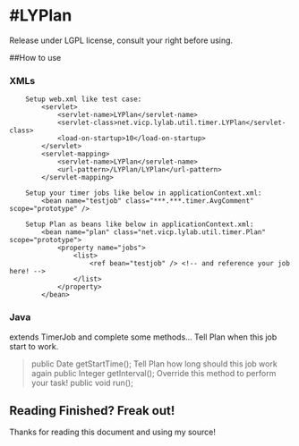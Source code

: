 #LYPlan
=====
Release under LGPL license, consult your right before using.

##How to use

### XMLs

		Setup web.xml like test case:
			<servlet>
				<servlet-name>LYPlan</servlet-name>
				<servlet-class>net.vicp.lylab.util.timer.LYPlan</servlet-class>
				<load-on-startup>10</load-on-startup>
			</servlet>
			<servlet-mapping>
				<servlet-name>LYPlan</servlet-name>
				<url-pattern>/LYPlan/LYPlan</url-pattern>
			</servlet-mapping>
		
		Setup your timer jobs like below in applicationContext.xml:
			<bean name="testjob" class="***.***.timer.AvgComment" scope="prototype" />
		 
		Setup Plan as beans like below in applicationContext.xml:
			<bean name="plan" class="net.vicp.lylab.util.timer.Plan" scope="prototype">
				<property name="jobs">
					<list>
						<ref bean="testjob" /> <!-- and reference your job here! -->
					</list>
				</property>
			</bean>

### Java
extends TimerJob and complete some methods...
Tell Plan when this job start to work.
>public Date getStartTime();
Tell Plan how long should this job work again
>public Integer getInterval();
Override this method to perform your task!
>public void run();

## Reading Finished? Freak out!
Thanks for reading this document and using my source!